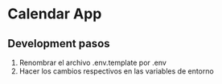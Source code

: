 
# Calendar App

## Development pasos

1. Renombrar el archivo .env.template por .env
2. Hacer los cambios respectivos en las variables de entorno

